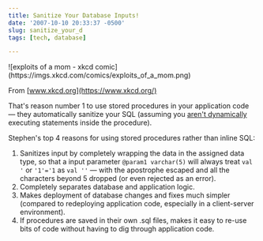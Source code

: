 ```yaml
---
title: Sanitize Your Database Inputs!
date: '2007-10-10 20:33:37 -0500'
slug: sanitize_your_d
tags: [tech, database]

---
```



<div class="image">
![exploits of a mom - xkcd comic](https://imgs.xkcd.com/comics/exploits_of_a_mom.png)

From [www.xkcd.org](https://www.xkcd.org/)
</div>

That's reason number 1 to use  stored procedures in your application code
&mdash; they automatically sanitize your SQL (assuming you [aren't
dynamically](http://www.owasp.org/index.php/Testing_for_SQL_Injection#Stored_Procedure_Injection) executing  statements inside the procedure).

Stephen's top 4 reasons for using stored procedures rather than inline SQL:

<!-- truncate -->

1. Sanitizes input by completely wrapping the data in the assigned data type, so
   that a input parameter `@param1 varchar(5)` will always treat `val '` or
   `'1'='1` as `val ''` &mdash; with the apostrophe escaped and all the
   characters beyond 5 dropped (or even rejected as an error).
1. Completely separates database and application logic.
1. Makes deployment of database changes and fixes much simpler (compared to
   redeploying application code, especially in a client-server environment).
1. If procedures are saved in their own .sql files, makes it easy to re-use bits
   of code without having to dig through application code.
